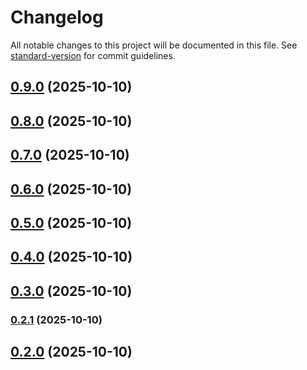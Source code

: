 # Changelog

All notable changes to this project will be documented in this file. See [standard-version](https://github.com/conventional-changelog/standard-version) for commit guidelines.

## [0.9.0](https://github.com/Abraham-trigs/ford-school/compare/v0.8.0...v0.9.0) (2025-10-10)

## [0.8.0](https://github.com/Abraham-trigs/ford-school/compare/v0.7.0...v0.8.0) (2025-10-10)

## [0.7.0](https://github.com/Abraham-trigs/ford-school/compare/v0.6.0...v0.7.0) (2025-10-10)

## [0.6.0](https://github.com/Abraham-trigs/ford-school/compare/v0.5.0...v0.6.0) (2025-10-10)

## [0.5.0](https://github.com/Abraham-trigs/ford-school/compare/v0.4.0...v0.5.0) (2025-10-10)

## [0.4.0](https://github.com/Abraham-trigs/ford-school/compare/v0.3.0...v0.4.0) (2025-10-10)

## [0.3.0](https://github.com/Abraham-trigs/ford-school/compare/v0.2.1...v0.3.0) (2025-10-10)

### [0.2.1](https://github.com/Abraham-trigs/ford-school/compare/v0.2.0...v0.2.1) (2025-10-10)

## [0.2.0](https://github.com/Abraham-trigs/ford-school/compare/v1.2.0...v0.2.0) (2025-10-10)
